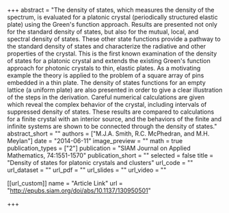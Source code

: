 +++
abstract = "The density of states, which measures the density of the spectrum, is evaluated for a platonic crystal (periodically structured elastic plate) using the Green's function approach. Results are presented not only for the standard density of states, but also for the mutual, local, and spectral density of states. These other state functions provide a pathway to the standard density of states and characterize the radiative and other properties of the crystal. This is the first known examination of the density of states for a platonic crystal and extends the existing Green's function approach for photonic crystals to thin, elastic plates. As a motivating example the theory is applied to the problem of a square array of pins embedded in a thin plate. The density of states functions for an empty lattice (a uniform plate) are also presented in order to give a clear illustration of the steps in the derivation. Careful numerical calculations are given which reveal the complex behavior of the crystal, including intervals of suppressed density of states. These results are compared to calculations for a finite crystal with an interior source, and the behaviors of the finite and infinite systems are shown to be connected through the density of states."
abstract_short = ""
authors = ["M.J.A. Smith, R.C. McPhedran, and M.H. Meylan"]
date = "2014-06-11"
image_preview = ""
math = true
publication_types = ["2"]
publication = "SIAM Journal on Applied Mathematics, 74:1551-1570"
publication_short = ""
selected = false
title = "Density of states for platonic crystals and clusters"
url_code = ""
url_dataset = ""
url_pdf = ""
url_slides = ""
url_video = ""


[[url_custom]]
name = "Article Link"
url = "http://epubs.siam.org/doi/abs/10.1137/130950501"

+++

 